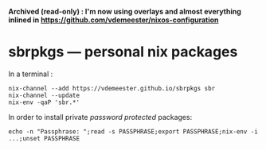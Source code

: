 **Archived (read-only) : I'm now using overlays and almost everything inlined in https://github.com/vdemeester/nixos-configuration**

# sbrpkgs — personal nix packages

In a terminal :

	nix-channel --add https://vdemeester.github.io/sbrpkgs sbr
	nix-channel --update
	nix-env -qaP 'sbr.*'

In order to install private *password protected* packages:

	echo -n "Passphrase: ";read -s PASSPHRASE;export PASSPHRASE;nix-env -i ...;unset PASSPHRASE
